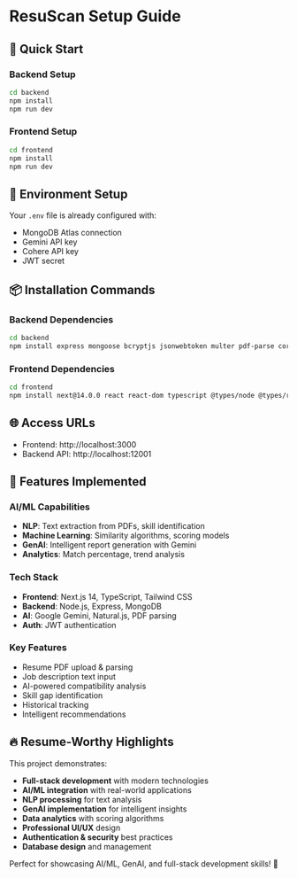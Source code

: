 # ResuScan Setup Guide

## 🚀 Quick Start

### Backend Setup
```bash
cd backend
npm install
npm run dev
```

### Frontend Setup
```bash
cd frontend
npm install
npm run dev
```

## 🔧 Environment Setup

Your `.env` file is already configured with:
- MongoDB Atlas connection
- Gemini API key
- Cohere API key
- JWT secret

## 📦 Installation Commands

### Backend Dependencies
```bash
cd backend
npm install express mongoose bcryptjs jsonwebtoken multer pdf-parse cors dotenv axios natural compromise nodemon
```

### Frontend Dependencies
```bash
cd frontend
npm install next@14.0.0 react react-dom typescript @types/node @types/react @types/react-dom tailwindcss autoprefixer postcss axios react-hook-form react-hot-toast lucide-react
```

## 🌐 Access URLs
- Frontend: http://localhost:3000
- Backend API: http://localhost:12001

## 🎯 Features Implemented

### AI/ML Capabilities
- **NLP**: Text extraction from PDFs, skill identification
- **Machine Learning**: Similarity algorithms, scoring models
- **GenAI**: Intelligent report generation with Gemini
- **Analytics**: Match percentage, trend analysis

### Tech Stack
- **Frontend**: Next.js 14, TypeScript, Tailwind CSS
- **Backend**: Node.js, Express, MongoDB
- **AI**: Google Gemini, Natural.js, PDF parsing
- **Auth**: JWT authentication

### Key Features
- Resume PDF upload & parsing
- Job description text input
- AI-powered compatibility analysis
- Skill gap identification
- Historical tracking
- Intelligent recommendations

## 🔥 Resume-Worthy Highlights

This project demonstrates:
- **Full-stack development** with modern technologies
- **AI/ML integration** with real-world applications
- **NLP processing** for text analysis
- **GenAI implementation** for intelligent insights
- **Data analytics** with scoring algorithms
- **Professional UI/UX** design
- **Authentication & security** best practices
- **Database design** and management

Perfect for showcasing AI/ML, GenAI, and full-stack development skills! 🎯